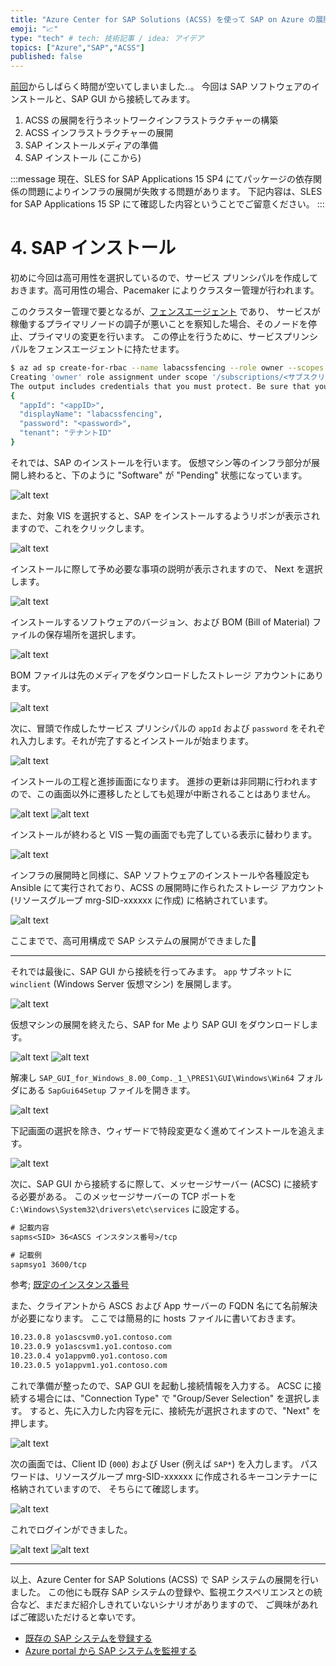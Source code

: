 ```yaml
---
title: "Azure Center for SAP Solutions (ACSS) を使って SAP on Azure の展開 (つづき)"
emoji: "📈"
type: "tech" # tech: 技術記事 / idea: アイデア
topics: ["Azure","SAP","ACSS"]
published: false
---
```


[前回](https://zenn.dev/microsoft/articles/616c8fc8179685)からしばらく時間が空いてしまいました..。
今回は SAP ソフトウェアのインストールと、SAP GUI から接続してみます。

1. ACSS の展開を行うネットワークインフラストラクチャーの構築
2. ACSS インフラストラクチャーの展開
3. SAP インストールメディアの準備 
4. SAP インストール (ここから)

:::message
現在、SLES for SAP Applications 15 SP4 にてパッケージの依存関係の問題によりインフラの展開が失敗する問題があります。
下記内容は、SLES for SAP Applications 15 SP にて確認した内容ということでご留意ください。
:::

# 4. SAP インストール

初めに今回は高可用性を選択しているので、サービス プリンシパルを作成しておきます。高可用性の場合、Pacemaker によりクラスター管理が行われます。

このクラスター管理で要となるが、[フェンスエージェント](https://github.com/ClusterLabs/fence-agents) であり、
サービスが稼働するプライマリノードの調子が悪いことを察知した場合、そのノードを停止、プライマリの変更を行います。
この停止を行うために、サービスプリンシパルをフェンスエージェントに持たせます。

```bash
$ az ad sp create-for-rbac --name labacssfencing --role owner --scopes "/subscriptions/<サブスクリプション ID>"
Creating 'owner' role assignment under scope '/subscriptions/<サブスクリプション ID>'
The output includes credentials that you must protect. Be sure that you do not include these credentials in your code or check the credentials into your source control. For more information, see https://aka.ms/azadsp-cli
{
  "appId": "<appID>",
  "displayName": "labacssfencing",
  "password": "<password>",
  "tenant": "テナントID"
}
```

それでは、SAP のインストールを行います。
仮想マシン等のインフラ部分が展開し終わると、下のように "Software" が "Pending" 状態になっています。

![alt text](/images/b4b9a45302d8e0/acss21.png)

また、対象 VIS を選択すると、SAP をインストールするようリボンが表示されますので、これをクリックします。

![alt text](/images/b4b9a45302d8e0/acss22.png)

インストールに際して予め必要な事項の説明が表示されますので、
Next を選択します。

![alt text](/images/b4b9a45302d8e0/acss23.png)

インストールするソフトウェアのバージョン、および BOM (Bill of Material) ファイルの保存場所を選択します。

![alt text](/images/b4b9a45302d8e0/acss24.png)

BOM ファイルは先のメディアをダウンロードしたストレージ アカウントにあります。

![alt text](/images/b4b9a45302d8e0/acss25.png)

次に、冒頭で作成したサービス プリンシパルの ```appId``` および ```password``` をそれぞれ入力します。それが完了するとインストールが始まります。

![alt text](/images/b4b9a45302d8e0/acss26.png)

インストールの工程と進捗画面になります。
進捗の更新は非同期に行われますので、この画面以外に遷移したとしても処理が中断されることはありません。

![alt text](/images/b4b9a45302d8e0/acss27.png)
![alt text](/images/b4b9a45302d8e0/acss28.png)

インストールが終わると VIS 一覧の画面でも完了している表示に替わります。

![alt text](/images/b4b9a45302d8e0/acss29.png)

インフラの展開時と同様に、SAP ソフトウェアのインストールや各種設定も Ansible にて実行されており、ACSS の展開時に作られたストレージ アカウント (リソースグループ mrg-SID-xxxxxx に作成) に格納されています。

![alt text](/images/b4b9a45302d8e0/acss30.png)

ここまでで、高可用構成で SAP システムの展開ができました🎉

---

それでは最後に、SAP GUI から接続を行ってみます。
```app``` サブネットに ```winclient``` (Windows Server 仮想マシン) を展開します。

![alt text](/images/b4b9a45302d8e0/acss31.png)

仮想マシンの展開を終えたら、SAP for Me より SAP GUI をダウンロードします。

![alt text](/images/b4b9a45302d8e0/acss32.png)
![alt text](/images/b4b9a45302d8e0/acss33.png)

解凍し ```SAP_GUI_for_Windows_8.00_Comp._1_\PRES1\GUI\Windows\Win64``` フォルダにある ```SapGui64Setup``` ファイルを開きます。

![alt text](/images/b4b9a45302d8e0/acss34.png)

下記画面の選択を除き、ウィザードで特段変更なく進めてインストールを追えます。

![alt text](/images/b4b9a45302d8e0/acss35.png)

次に、SAP GUI から接続するに際して、メッセージサーバー (ACSC) に接続する必要がある。
このメッセージサーバーの TCP ポートを ```C:\Windows\System32\drivers\etc\services``` に設定する。

```txt
# 記載内容
sapms<SID> 36<ASCS インスタンス番号>/tcp

# 記載例
sapmsyo1 3600/tcp
```

参考; [既定のインスタンス番号](https://learn.microsoft.com/ja-jp/azure/sap/center-sap-solutions/manage-virtual-instance#default-instance-numbers)

また、クライアントから ASCS および App サーバーの FQDN 名にて名前解決が必要になります。
ここでは簡易的に hosts ファイルに書いておきます。

```txt
10.23.0.8 yo1ascsvm0.yo1.contoso.com
10.23.0.9 yo1ascsvm1.yo1.contoso.com
10.23.0.4 yo1appvm0.yo1.contoso.com
10.23.0.5 yo1appvm1.yo1.contoso.com
```

これで準備が整ったので、SAP GUI を起動し接続情報を入力する。
ACSC に接続する場合には、"Connection Type" で "Group/Sever Selection" を選択します。
すると、先に入力した内容を元に、接続先が選択されますので、"Next" を押します。

![alt text](/images/b4b9a45302d8e0/acss36.png)

次の画面では、Client ID (```000```) および User (例えば ```SAP*```) を入力します。
パスワードは、リソースグループ mrg-SID-xxxxxx に作成されるキーコンテナーに格納されていますので、
そちらにて確認します。

![alt text](/images/b4b9a45302d8e0/acss37.png)

これでログインができました。

![alt text](/images/b4b9a45302d8e0/acss38.png)
![alt text](/images/b4b9a45302d8e0/acss39.png)

---

以上、Azure Center for SAP Solutions (ACSS) で SAP システムの展開を行いました。
この他にも既存 SAP システムの登録や、監視エクスペリエンスとの統合など、まだまだ紹介しきれていないシナリオがありますので、
ご興味があればご確認いただけると幸いです。

  * [既存の SAP システムを登録する](https://learn.microsoft.com/ja-jp/azure/sap/center-sap-solutions/register-existing-system)
  * [Azure portal から SAP システムを監視する](https://learn.microsoft.com/ja-jp/azure/sap/center-sap-solutions/monitor-portal)